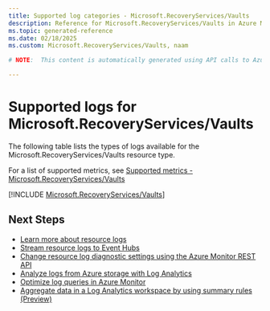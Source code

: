 ```yaml
---
title: Supported log categories - Microsoft.RecoveryServices/Vaults
description: Reference for Microsoft.RecoveryServices/Vaults in Azure Monitor Logs.
ms.topic: generated-reference
ms.date: 02/18/2025
ms.custom: Microsoft.RecoveryServices/Vaults, naam

# NOTE:  This content is automatically generated using API calls to Azure. Any edits made on these files will be overwritten in the next run of the script. 

---
```





# Supported logs for Microsoft.RecoveryServices/Vaults  
The following table lists the types of logs available for the Microsoft.RecoveryServices/Vaults resource type.
  
  
  
For a list of supported metrics, see [Supported metrics - Microsoft.RecoveryServices/Vaults](../supported-metrics/microsoft-recoveryservices-vaults-metrics.md)  
  

  
[!INCLUDE [Microsoft.RecoveryServices/Vaults](~/reusable-content/ce-skilling/azure/includes/azure-monitor/reference/logs/microsoft-recoveryservices-vaults-logs-include.md)]  
  

## Next Steps

* [Learn more about resource logs](/azure/azure-monitor/essentials/platform-logs-overview)
* [Stream resource logs to Event Hubs](/azure/azure-monitor/essentials/resource-logs#send-to-azure-event-hubs)
* [Change resource log diagnostic settings using the Azure Monitor REST API](/rest/api/monitor/diagnosticsettings)
* [Analyze logs from Azure storage with Log Analytics](/azure/azure-monitor/essentials/resource-logs#send-to-log-analytics-workspace)
* [Optimize log queries in Azure Monitor](/azure/azure-monitor/logs/query-optimization)
* [Aggregate data in a Log Analytics workspace by using summary rules (Preview)](/azure/azure-monitor/logs/summary-rules)
